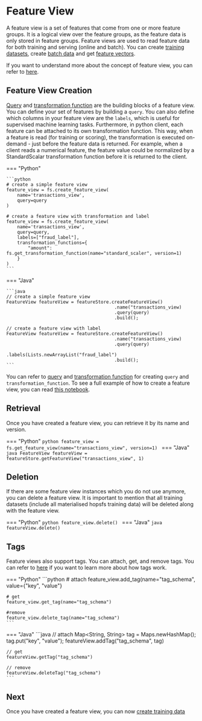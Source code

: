 # Feature View

A feature view is a set of features that come from one or more feature groups. It is a logical view over the feature groups, as the feature data is only stored in feature groups. Feature views are used to read feature data for both training and serving (online and batch). You can create [training datasets](training-data.md), create [batch data](batch-data.md) and get [feature vectors](feature-vectors.md).

If you want to understand more about the concept of feature view, you can refer to [here](../../../concepts/fs/feature_view/fv_overview.md).

## Feature View Creation
[Query](./query.md) and [transformation function](./model-dependent-transformations.md) are the building blocks of a feature view. You can define your set of features by building a `query`. You can also define which columns in your feature view are the `labels`, which is useful for supervised machine learning tasks. Furthermore, in python client, each feature can be attached to its own transformation function. This way, when a feature is read (for training or scoring), the transformation is executed on-demand - just before the feature data is returned. For example, when a client reads a numerical feature, the feature value could be normalized by a StandardScalar transformation function before it is returned to the client.

=== "Python"

    ```python
    # create a simple feature view
    feature_view = fs.create_feature_view(
        name='transactions_view',
        query=query
    )
    
    # create a feature view with transformation and label
    feature_view = fs.create_feature_view(
        name='transactions_view',
        query=query,
        labels=["fraud_label"],
        transformation_functions={
            "amount": fs.get_transformation_function(name="standard_scaler", version=1)
        }
    )
    ```

=== "Java"

    ```java
    // create a simple feature view
    FeatureView featureView = featureStore.createFeatureView()
                                            .name("transactions_view)
                                            .query(query)
                                            .build();

    // create a feature view with label
    FeatureView featureView = featureStore.createFeatureView()
                                            .name("transactions_view)
                                            .query(query)
                                            .labels(Lists.newArrayList("fraud_label")
                                            .build();
    ```

You can refer to [query](./query.md) and [transformation function](./model-dependent-transformations.md) for creating `query` and `transformation_function`. To see a full example of how to create a feature view, you can read [this notebook](https://github.com/logicalclocks/hopsworks-tutorials/blob/master/batch-ai-systems/fraud_batch/2_fraud_batch_training_pipeline.ipynb).

## Retrieval
Once you have created a feature view, you can retrieve it by its name and version.

=== "Python"
    ```python
    feature_view = fs.get_feature_view(name="transactions_view", version=1)
    ```
=== "Java"
    ```java
    FeatureView featureView = featureStore.getFeatureView("transactions_view", 1)
    ```

## Deletion
If there are some feature view instances which you do not use anymore, you can delete a feature view. It is important to mention that all training datasets (include all materialised hopsfs training data) will be deleted along with the feature view.

=== "Python"
    ```python
    feature_view.delete()
    ```
=== "Java"
    ```java
    featureView.delete()
    ```

## Tags

Feature views also support tags. You can attach, get, and remove tags. You can refer to [here]() if you want to learn more about how tags work.

=== "Python"
    ```python
    # attach
    feature_view.add_tag(name="tag_schema", value={"key", "value"}
    
    # get
    feature_view.get_tag(name="tag_schema")
    
    #remove
    feature_view.delete_tag(name="tag_schema")
    ```
=== "Java"
    ```java
    // attach
    Map<String, String> tag = Maps.newHashMap();
    tag.put("key", "value");
    featureView.addTag("tag_schema", tag)

    // get
    featureView.getTag("tag_schema")

    // remove
    featureView.deleteTag("tag_schema")
    ```

## Next
Once you have created a feature view, you can now [create training data](./training-data.md)